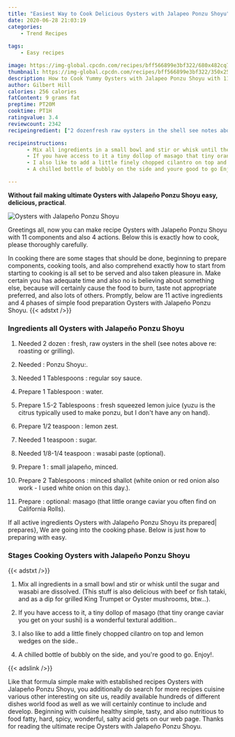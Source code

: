 ```yaml
---
title: "Easiest Way to Cook Delicious Oysters with Jalapeo Ponzu Shoyu"
date: 2020-06-28 21:03:19
categories:
    - Trend Recipes
    
tags:
    - Easy recipes

image: https://img-global.cpcdn.com/recipes/bff566899e3bf322/680x482cq70/oysters-with-jalapeno-ponzu-shoyu-recipe-main-photo.jpg
thumbnail: https://img-global.cpcdn.com/recipes/bff566899e3bf322/350x250cq70/oysters-with-jalapeno-ponzu-shoyu-recipe-main-photo.jpg
description: How to Cook Yummy Oysters with Jalapeo Ponzu Shoyu with 11 ingredients and 4 stages of easy cooking.
author: Gilbert Hill
calories: 256 calories
fatContent: 9 grams fat
preptime: PT20M
cooktime: PT1H
ratingvalue: 3.4
reviewcount: 2342
recipeingredient: ["2 dozenfresh raw oysters in the shell see notes above re roasting or grilling", "Ponzu Shoyu", "1 Tablespoonsregular soy sauce", "1 Tablespoonwater", "1.5-2 Tablespoonsfresh squeezed lemon juice yuzu is the citrus typically used to make ponzu but I dont have any on hand", "1/2 teaspoonlemon zest", "1 teaspoonsugar", "1/8-1/4 teaspoonwasabi paste optional", "1small jalapeo minced", "2 Tablespoonsminced shallot white onion or red onion also work  I used white onion on this day", "optional masago that little orange caviar you often find on California Rolls"]

recipeinstructions: 
      - Mix all ingredients in a small bowl and stir or whisk until the sugar and wasabi are dissolved This stuff is also delicious with beef or fish tataki and as a dip for grilled King Trumpet or Oyster mushrooms btw 
      - If you have access to it a tiny dollop of masago that tiny orange caviar you get on your sushi is a wonderful textural addition 
      - I also like to add a little finely chopped cilantro on top and lemon wedges on the side 
      - A chilled bottle of bubbly on the side and youre good to go Enjoy

---
```




**Without fail making ultimate Oysters with Jalapeño Ponzu Shoyu easy, delicious, practical**. 


![Oysters with Jalapeño Ponzu Shoyu](https://img-global.cpcdn.com/recipes/bff566899e3bf322/680x482cq70/oysters-with-jalapeno-ponzu-shoyu-recipe-main-photo.jpg "Oysters with Jalapeño Ponzu Shoyu")




Greetings all, now you can make recipe Oysters with Jalapeño Ponzu Shoyu with 11 components and also 4 actions. Below this is exactly how to cook, please thoroughly carefully.

In cooking there are some stages that should be done, beginning to prepare components, cooking tools, and also comprehend exactly how to start from starting to cooking is all set to be served and also taken pleasure in. Make certain you has adequate time and also no is believing about something else, because will certainly cause the food to burn, taste not appropriate preferred, and also lots of others. Promptly, below are 11 active ingredients and 4 phases of simple food preparation Oysters with Jalapeño Ponzu Shoyu.
{{< adstxt />}}

### Ingredients all Oysters with Jalapeño Ponzu Shoyu


1. Needed 2 dozen : fresh, raw oysters in the shell (see notes above re: roasting or grilling).

1. Needed  : Ponzu Shoyu:.

1. Needed 1 Tablespoons : regular soy sauce.

1. Prepare 1 Tablespoon : water.

1. Prepare 1.5-2 Tablespoons : fresh squeezed lemon juice (yuzu is the citrus typically used to make ponzu, but I don&#39;t have any on hand).

1. Prepare 1/2 teaspoon : lemon zest.

1. Needed 1 teaspoon : sugar.

1. Needed 1/8-1/4 teaspoon : wasabi paste (optional).

1. Prepare 1 : small jalapeño, minced.

1. Prepare 2 Tablespoons : minced shallot (white onion or red onion also work - I used white onion on this day.).

1. Prepare  : optional: masago (that little orange caviar you often find on California Rolls).



If all active ingredients Oysters with Jalapeño Ponzu Shoyu its prepared| prepares}, We are going into the cooking phase. Below is just how to preparing with easy.

### Stages Cooking Oysters with Jalapeño Ponzu Shoyu

{{< adstxt />}}


1. Mix all ingredients in a small bowl and stir or whisk until the sugar and wasabi are dissolved. (This stuff is also delicious with beef or fish tataki, and as a dip for grilled King Trumpet or Oyster mushrooms, btw...).



1. If you have access to it, a tiny dollop of masago (that tiny orange caviar you get on your sushi) is a wonderful textural addition..



1. I also like to add a little finely chopped cilantro on top and lemon wedges on the side..



1. A chilled bottle of bubbly on the side, and you&#39;re good to go. Enjoy!.





{{< adslink />}}

Like that formula simple make with established recipes Oysters with Jalapeño Ponzu Shoyu, you additionally do search for more recipes cuisine various other interesting on site us, readily available hundreds of different dishes world food as well as we will certainly continue to include and develop. Beginning with cuisine healthy simple, tasty, and also nutritious to food fatty, hard, spicy, wonderful, salty acid gets on our web page. Thanks for reading the ultimate recipe Oysters with Jalapeño Ponzu Shoyu.
